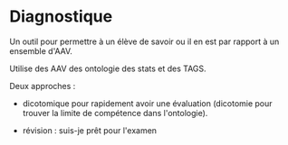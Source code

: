 
# Diagnostique

Un outil pour permettre à un élève de savoir ou il en est par rapport à un ensemble d'AAV.

Utilise des AAV des ontologie des stats et des TAGS.

Deux approches :
- dicotomique pour rapidement avoir une évaluation (dicotomie pour trouver la limite de compétence dans l'ontologie).

- révision : suis-je prêt pour l'examen




